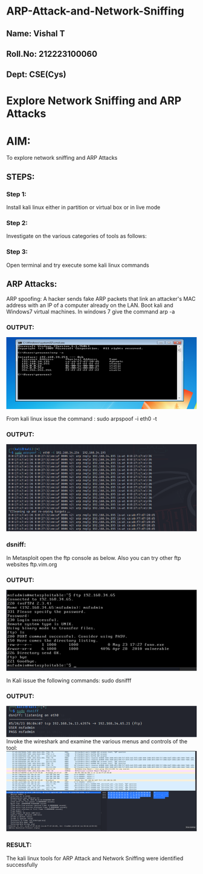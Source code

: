 # ARP-Attack-and-Network-Sniffing
## Name: Vishal T
## Roll.No: 212223100060
## Dept: CSE(Cys)
# Explore Network Sniffing and ARP Attacks

# AIM:

To explore network sniffing and ARP Attacks

## STEPS:

### Step 1:

Install kali linux either in partition or virtual box or in live mode

### Step 2:

Investigate on the various categories of tools as follows:


### Step 3:
Open terminal and try execute some kali linux commands

## ARP Attacks:  
ARP spoofing: A hacker sends fake ARP packets that link an attacker's MAC address with an IP of a computer already on the LAN. 
Boot kali and Windows7 virtual machines.
In windows 7 give the command arp -a
### OUTPUT:
![alt text](Screenshots/1.png)

From kali linux issue the command :
sudo arpspoof -i eth0 -t <target system> <gateway>


### OUTPUT:
![alt text](Screenshots/2.png)
###  dsniff:

In Metasploit open the ftp console as below. Also you can try other ftp websites ftp.vim.org
### OUTPUT:
![alt text](Screenshots/3.png)


In Kali issue the following commands:
sudo dsnifff
### OUTPUT:

![alt text](Screenshots/4.png)
Invoke the wireshark and examine the various menus  and controls of the tool:
![alt text](Screenshots/5.png)
### RESULT:
The kali linux tools for ARP Attack and Network Sniffing were identified successfully
